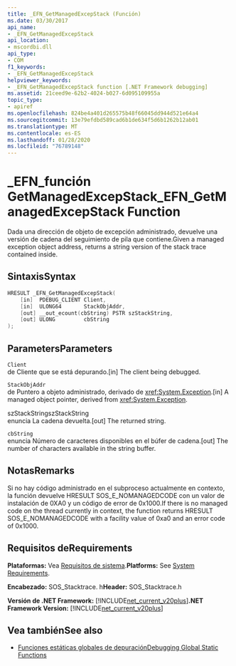```yaml
---
title: _EFN_GetManagedExcepStack (Función)
ms.date: 03/30/2017
api_name:
- _EFN_GetManagedExcepStack
api_location:
- mscordbi.dll
api_type:
- COM
f1_keywords:
- _EFN_GetManagedExcepStack
helpviewer_keywords:
- _EFN_GetManagedExcepStack function [.NET Framework debugging]
ms.assetid: 21ceed9e-62b2-4024-b027-6d095109955a
topic_type:
- apiref
ms.openlocfilehash: 824be4a401d265575b48f66045dd944d521e64a4
ms.sourcegitcommit: 13e79efdbd589cad6b1de634f5d6b1262b12ab01
ms.translationtype: MT
ms.contentlocale: es-ES
ms.lasthandoff: 01/28/2020
ms.locfileid: "76789148"
---
```

# <a name="_efn_getmanagedexcepstack-function"></a><span data-ttu-id="ad94a-102">\_EFN\_función GetManagedExcepStack</span><span class="sxs-lookup"><span data-stu-id="ad94a-102">\_EFN\_GetManagedExcepStack Function</span></span>
<span data-ttu-id="ad94a-103">Dada una dirección de objeto de excepción administrado, devuelve una versión de cadena del seguimiento de pila que contiene.</span><span class="sxs-lookup"><span data-stu-id="ad94a-103">Given a managed exception object address, returns a string version of the stack trace contained inside.</span></span>  
  
## <a name="syntax"></a><span data-ttu-id="ad94a-104">Sintaxis</span><span class="sxs-lookup"><span data-stu-id="ad94a-104">Syntax</span></span>  
  
```cpp  
HRESULT _EFN_GetManagedExcepStack(  
    [in]  PDEBUG_CLIENT Client,  
    [in]  ULONG64       StackObjAddr,  
    [out] __out_ecount(cbString) PSTR szStackString,  
    [out] ULONG         cbString  
);  
```  
  
## <a name="parameters"></a><span data-ttu-id="ad94a-105">Parameters</span><span class="sxs-lookup"><span data-stu-id="ad94a-105">Parameters</span></span>  
 `Client`  
 <span data-ttu-id="ad94a-106">de Cliente que se está depurando.</span><span class="sxs-lookup"><span data-stu-id="ad94a-106">[in] The client being debugged.</span></span>  
  
 `StackObjAddr`  
 <span data-ttu-id="ad94a-107">de Puntero a objeto administrado, derivado de <xref:System.Exception>.</span><span class="sxs-lookup"><span data-stu-id="ad94a-107">[in] A managed object pointer, derived from <xref:System.Exception>.</span></span>  
  
 <span data-ttu-id="ad94a-108">szStackString</span><span class="sxs-lookup"><span data-stu-id="ad94a-108">szStackString</span></span>  
 <span data-ttu-id="ad94a-109">enuncia La cadena devuelta.</span><span class="sxs-lookup"><span data-stu-id="ad94a-109">[out] The returned string.</span></span>  
  
 `cbString`  
 <span data-ttu-id="ad94a-110">enuncia Número de caracteres disponibles en el búfer de cadena.</span><span class="sxs-lookup"><span data-stu-id="ad94a-110">[out] The number of characters available in the string buffer.</span></span>  
  
## <a name="remarks"></a><span data-ttu-id="ad94a-111">Notas</span><span class="sxs-lookup"><span data-stu-id="ad94a-111">Remarks</span></span>  
 <span data-ttu-id="ad94a-112">Si no hay código administrado en el subproceso actualmente en contexto, la función devuelve HRESULT SOS_E_NOMANAGEDCODE con un valor de instalación de 0XA0 y un código de error de 0x1000.</span><span class="sxs-lookup"><span data-stu-id="ad94a-112">If there is no managed code on the thread currently in context, the function returns HRESULT SOS_E_NOMANAGEDCODE with a facility value of 0xa0 and an error code of 0x1000.</span></span>  
  
## <a name="requirements"></a><span data-ttu-id="ad94a-113">Requisitos de</span><span class="sxs-lookup"><span data-stu-id="ad94a-113">Requirements</span></span>  
 <span data-ttu-id="ad94a-114">**Plataformas:** Vea [Requisitos de sistema](../../../../docs/framework/get-started/system-requirements.md).</span><span class="sxs-lookup"><span data-stu-id="ad94a-114">**Platforms:** See [System Requirements](../../../../docs/framework/get-started/system-requirements.md).</span></span>  
  
 <span data-ttu-id="ad94a-115">**Encabezado:** SOS_Stacktrace. h</span><span class="sxs-lookup"><span data-stu-id="ad94a-115">**Header:** SOS_Stacktrace.h</span></span>  
  
 <span data-ttu-id="ad94a-116">**Versión de .NET Framework:** [!INCLUDE[net_current_v20plus](../../../../includes/net-current-v20plus-md.md)]</span><span class="sxs-lookup"><span data-stu-id="ad94a-116">**.NET Framework Version:** [!INCLUDE[net_current_v20plus](../../../../includes/net-current-v20plus-md.md)]</span></span>  
  
## <a name="see-also"></a><span data-ttu-id="ad94a-117">Vea también</span><span class="sxs-lookup"><span data-stu-id="ad94a-117">See also</span></span>

- [<span data-ttu-id="ad94a-118">Funciones estáticas globales de depuración</span><span class="sxs-lookup"><span data-stu-id="ad94a-118">Debugging Global Static Functions</span></span>](debugging-global-static-functions.md)
